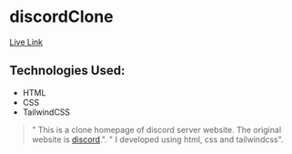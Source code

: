 # discordClone
[Live Link](https://courageous-licorice-2fae64.netlify.app)

## Technologies Used:
 * HTML
 * CSS
 * TailwindCSS
 
 >" This is a clone homepage of discord server website. The original website is [discord](www.discord.com).".
 >" I developed using html, css and tailwindcss".
